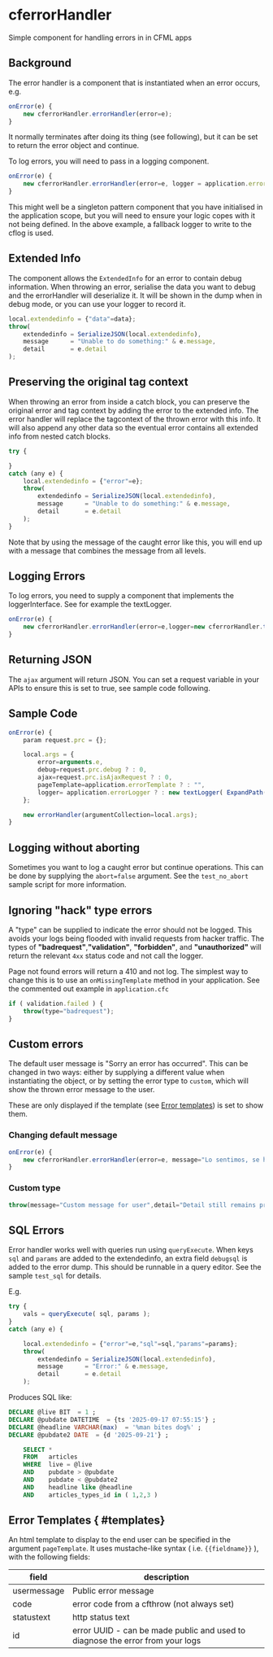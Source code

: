 # cferrorHandler

Simple component for handling errors in in CFML apps

## Background

The error handler is a component that is instantiated when an error occurs, e.g.

```javascript
onError(e) {
	new cferrorHandler.errorHandler(error=e);
}
```

It normally terminates after doing its thing (see following), but it can be set to return the error object and continue.

To log errors, you will need to pass in a logging component. 

```javascript
onError(e) {
	new cferrorHandler.errorHandler(error=e, logger = application.errorLogger ? : new cferrorHandler.cflogLogger() );
}
```

This might well be a singleton pattern component that you have initialised in the application scope, but you will need to ensure your logic copes with it not being defined. In the above example, a fallback logger to write to the cflog is used.

## Extended Info

The component allows the `ExtendedInfo` for an error to contain debug information. When throwing an error, serialise the data you want to debug and the errorHandler will deserialize it. It will be shown in the dump when in debug mode, or you can use your logger to record it.

```javascript
local.extendedinfo = {"data"=data};
throw(
	extendedinfo = SerializeJSON(local.extendedinfo),
	message      = "Unable to do something:" & e.message, 
	detail       = e.detail	
);
```

## Preserving the original tag context

When throwing an error from inside a catch block, you can preserve the original error and tag context by adding the error to the extended info. The error handler will replace the tagcontext of the thrown error with this info. It will also append any other data so the eventual error contains all extended info from nested catch blocks.

```javascript
try {

}
catch (any e) {
	local.extendedinfo = {"error"=e};
	throw(
		extendedinfo = SerializeJSON(local.extendedinfo),
		message      = "Unable to do something:" & e.message, 
		detail       = e.detail	
	);
}
```

Note that by using the message of the caught error like this, you will end up with a message that combines the message from all levels.

## Logging Errors

To log errors, you need to supply a component that implements the loggerInterface. See for example the textLogger.

```javascript
onError(e) {
	new cferrorHandler.errorHandler(error=e,logger=new cferrorHandler.textLogger(ExpandPath("/logs/_errors") ) );
}
```

## Returning JSON

The `ajax` argument will return JSON. You can set a request variable in your APIs to ensure this is set to true, see sample code following.

## Sample Code

```javascript
onError(e) {
	param request.prc = {};

	local.args = {
		error=arguments.e,
		debug=request.prc.debug ? : 0,
		ajax=request.prc.isAjaxRequest ? : 0,
		pageTemplate=application.errorTemplate ? : "",
		logger= application.errorLogger ? : new textLogger( ExpandPath("/logs/_errors") )
	};

	new errorHandler(argumentCollection=local.args);
}
```

## Logging without aborting

Sometimes you want to log a caught error but continue operations. This can be done by supplying the `abort=false` argument. See the `test_no_abort` sample script for more information.

## Ignoring "hack" type errors

A "type" can be supplied to indicate the error should not be logged. This avoids your logs being flooded with invalid requests from hacker traffic. The types of **"badrequest"**,**"validation"**, **"forbidden"**, and **"unauthorized"** will return the relevant `4xx` status code and not call the logger.

Page not found errors will return a 410 and not log. The simplest way to change this is to use an `onMissingTemplate` method in your application. See the commented out example in `application.cfc`

```javascript
if ( validation.failed ) {
	throw(type="badrequest");
}
```

## Custom errors

The default user message is "Sorry an error has occurred". This can be changed in two ways: either by supplying a different value when instantiating the object, or by setting the error type to `custom`, which will show the thrown error message to the user.

These are only displayed if the template (see [Error templates](#error-templates)) is set to show them.

### Changing default message

```javascript
onError(e) {
	new cferrorHandler.errorHandler(error=e, message="Lo sentimos, se ha producido un error.");
}
```

### Custom type

```javascript
throw(message="Custom message for user",detail="Detail still remains private",type="custom");
```

## SQL Errors

Error handler works well with queries run using `queryExecute`. When keys `sql` and `params` are added to the extendedinfo, an extra field `debugsql` is added to the error dump. This should be runnable in a query editor. See the sample `test_sql` for details.

E.g.

```javascript
try {
	vals = queryExecute( sql, params );
}
catch (any e) {

	local.extendedinfo = {"error"=e,"sql"=sql,"params"=params};
	throw(
		extendedinfo = SerializeJSON(local.extendedinfo),
		message      = "Error:" & e.message, 
		detail       = e.detail	
	);
```

Produces SQL like:

```sql
DECLARE @live BIT  = 1 ;
DECLARE @pubdate DATETIME  = {ts '2025-09-17 07:55:15'} ;
DECLARE @headline VARCHAR(max)  = '%man bites dog%' ;
DECLARE @pubdate2 DATE  = {d '2025-09-21'} ;

	SELECT *
	FROM   articles
	WHERE  live = @live
	AND    pubdate > @pubdate
	AND    pubdate < @pubdate2
	AND    headline like @headline
	AND    articles_types_id in ( 1,2,3 ) 
```

## Error Templates { #templates}

An html template to display to the end user can be specified in the argument `pageTemplate`. It uses mustache-like syntax ( i.e. `{{fieldname}}` ), with the following fields:

| field       | description
|-------------|----------------------------------
| usermessage | Public error message
| code        | error code from a cfthrow (not always set)
| statustext  | http status text
| id          | error UUID - can be made public and used to diagnose the error from your logs


